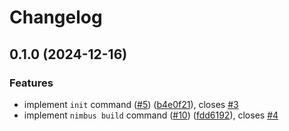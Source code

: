 # Changelog

## 0.1.0 (2024-12-16)


### Features

* implement `init` command ([#5](https://github.com/nimbus-cpp/nimbus/issues/5)) ([b4e0f21](https://github.com/nimbus-cpp/nimbus/commit/b4e0f219fd0963b95911390137f255af8f83a481)), closes [#3](https://github.com/nimbus-cpp/nimbus/issues/3)
* implement `nimbus build` command ([#10](https://github.com/nimbus-cpp/nimbus/issues/10)) ([fdd6192](https://github.com/nimbus-cpp/nimbus/commit/fdd6192c50ee5245b75d833f31e92f95f5a9402b)), closes [#4](https://github.com/nimbus-cpp/nimbus/issues/4)
